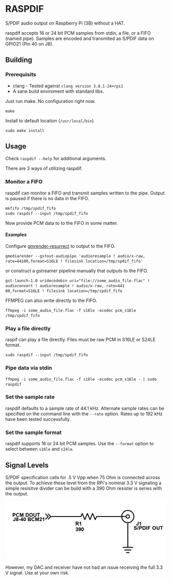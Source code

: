 # RASPDIF
S/PDIF audio output on Raspberry Pi (3B) without a HAT.

raspdif accepts 16 or 24 bit PCM samples from stdin, a file, or a FIFO (named pipe). Samples are encoded and transmited as S/PDIF data on GPIO21 (Pin 40 on J8).

## Building
### Prerequisits
* clang - Tested against `clang version 3.8.1-24+rpi1`
* A sane build enviroment with standard libs.

Just run make. No configuration right now.
```
make
```
Install to default location (`/usr/local/bin`)
```
sudo make install
```

## Usage
Check `raspdif --help` for additional arguments.

There are 3 ways of utilizing raspdif.
### Monitor a FIFO
raspdif can monitor a FIFO and transmit samples written to the pipe. Output is paused if there is no data in the FIFO.

```
mkfifo /tmp/spdif_fifo
sudo raspdif --input /tmp/spdif_fifo
```

Now provide PCM data to to the FIFO in some matter.

#### Examples
Configure [gmrender-resurrect](https://github.com/hzeller/gmrender-resurrect) to output to the FIFO.
```
gmediarender --gstout-audiopipe 'audioresample ! audio/x-raw, rate=44100,format=S16LE ! filesink location=/tmp/spdif_fifo'
```

or construct a gstreamer pipeline manually that outputs to the FIFO.
```
gst-launch-1.0 uridecodebin uri="file://some_audio_file.flac" ! audioconvert ! audioresample ! audio/x-raw, rate=441
00,format=S16LE ! filesink location=/tmp/spdif_fifo
```

FFMPEG can also write directly to the FIFO.
```
ffmpeg -i some_audio_file.flac -f s16le -acodec pcm_s16le /tmp/spdif_fifo
```

### Play a file directly
raspif can play a file directly. Files must be raw PCM in S16LE or S24LE format.
```
sudo raspdif --input /tmp/spdif_fifo
```

### Pipe data via stdin
```
ffmpeg -i some_audio_file.flac -f s16le -acodec pcm_s16le - | sudo raspdif
```

### Set the sample rate
raspdif defaults to a sample rate of 44.1 kHz. Alternate sample rates can be specified on the command line with the `--rate` option. Rates up to 192 kHz have been tested successfully. 

### Set the sample format
raspdif supports 16 or 24 bit PCM samples. Use the `--format` option to select between `s16le` and `s24le`.

## Signal Levels
S/PDIF specification calls for .5 V Vpp when 75 Ohm is connected across the output. To achieve these level from the RPi's nominal 3.3 V signaling a simple resisitve divider can be build with a 390 Ohm resister is series with the output.

![Resistive Divider](raspdif_divider.png)

However, my DAC and receiver have not had an issue receiving the full 3.3 V signal. Use at your own risk.